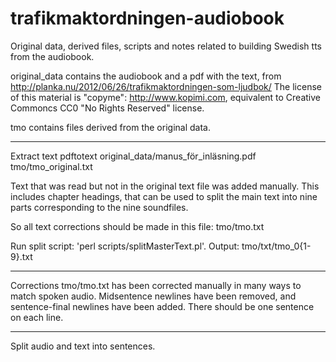 # trafikmaktordningen-audiobook
Original data, derived files, scripts and notes related to building Swedish tts from the audiobook.


original_data contains the audiobook and a pdf with the text, from http://planka.nu/2012/06/26/trafikmaktordningen-som-ljudbok/
The license of this material is "copyme": http://www.kopimi.com, equivalent to Creative Commoncs CC0 "No Rights Reserved" license.

tmo contains files derived from the original data.

---------
Extract text
pdftotext original_data/manus_för_inläsning.pdf tmo/tmo_original.txt

Text that was read but not in the original text file was added manually.
This includes chapter headings, that can be used to split the main text into nine parts corresponding to the nine soundfiles.

So all text corrections should be made in this file: tmo/tmo.txt

Run split script: 'perl scripts/splitMasterText.pl'. Output: tmo/txt/tmo_0{1-9}.txt

---------

Corrections
tmo/tmo.txt has been corrected manually in many ways to match spoken audio. Midsentence newlines have been removed, and sentence-final newlines have been added. There should be one sentence on each line.

----------

Split audio and text into sentences.


